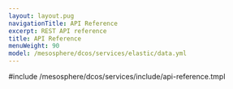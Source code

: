 ```yaml
---
layout: layout.pug
navigationTitle: API Reference
excerpt: REST API reference
title: API Reference
menuWeight: 90
model: /mesosphere/dcos/services/elastic/data.yml
---
```


#include /mesosphere/dcos/services/include/api-reference.tmpl
